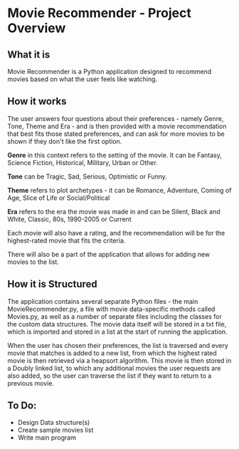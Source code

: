 # Movie Recommender - Project Overview

## What it is
Movie Recommender is a Python application designed to recommend movies based on what the user feels like watching.

## How it works

The user answers four questions about their preferences - namely Genre, Tone, Theme and Era - and is then provided with a movie recommendation that best fits those stated preferences, and can ask for more movies to be shown if they don't like the first option.

**Genre** in this context refers to the setting of the movie. It can be Fantasy, Science Fiction, Historical, Military, Urban or Other.

**Tone** can be Tragic, Sad, Serious, Optimistic or Funny.

**Theme** refers to plot archetypes - it can be Romance, Adventure, Coming of Age, Slice of Life or Social/Political

**Era** refers to the era the movie was made in and can be Silent, Black and White, Classic, 80s, 1990-2005 or Current

Each movie will also have a rating, and the recommendation will be for the highest-rated movie that fits the criteria.

There will also be a part of the application that allows for adding new movies to the list.

## How it is Structured

The application contains several separate Python files - the main MovieRecommender.py, a file with movie data-specific methods called Movies.py, as well as a number of separate files including the classes for the custom data structures. The movie data itself will be stored in a txt file, which is imported and stored in a list at the start of running the application.

When the user has chosen their preferences, the list is traversed and every movie that matches is added to a new list, from which the highest rated movie is then retrieved via a heapsort algorithm. This movie is then stored in a Doubly linked list, to which any additional movies the user requests are also added, so the user can traverse the list if they want to return to a previous movie.

## To Do:

* Design Data structure(s)
* Create sample movies list
* Write main program